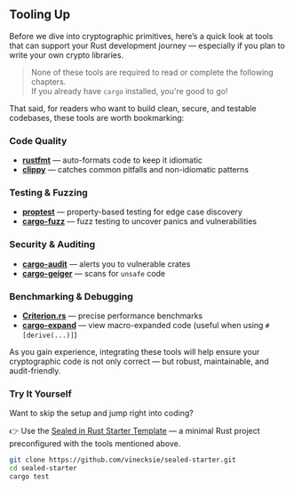 ## Tooling Up

Before we dive into cryptographic primitives, here’s a quick look at tools that can support your Rust development journey — especially if you plan to write your own crypto libraries.

> None of these tools are required to read or complete the following chapters.  
> If you already have `cargo` installed, you're good to go!

That said, for readers who want to build clean, secure, and testable codebases, these tools are worth bookmarking:

### Code Quality
- **[rustfmt](https://github.com/rust-lang/rustfmt)** — auto-formats code to keep it idiomatic
- **[clippy](https://github.com/rust-lang/rust-clippy)** — catches common pitfalls and non-idiomatic patterns

### Testing & Fuzzing
- **[proptest](https://docs.rs/proptest)** — property-based testing for edge case discovery
- **[cargo-fuzz](https://rust-fuzz.github.io/book/)** — fuzz testing to uncover panics and vulnerabilities

### Security & Auditing
- **[cargo-audit](https://github.com/RustSec/rustsec/tree/main/cargo-audit)** — alerts you to vulnerable crates
- **[cargo-geiger](https://github.com/rust-secure-code/cargo-geiger)** — scans for `unsafe` code

### Benchmarking & Debugging
- **[Criterion.rs](https://bheisler.github.io/criterion.rs/book/)** — precise performance benchmarks
- **[cargo-expand](https://github.com/dtolnay/cargo-expand)** — view macro-expanded code (useful when using `#[derive(...)]`)

As you gain experience, integrating these tools will help ensure your cryptographic code is not only correct — but robust, maintainable, and audit-friendly.

### Try It Yourself

Want to skip the setup and jump right into coding?

👉 Use the [Sealed in Rust Starter Template](https://github.com/vinecksie/sealed-starter) — a minimal Rust project preconfigured with the tools mentioned above.

```bash
git clone https://github.com/vinecksie/sealed-starter.git
cd sealed-starter
cargo test
```

<!--This project will evolve with the book and include examples, tests, and benchmarking code as you progress.-->